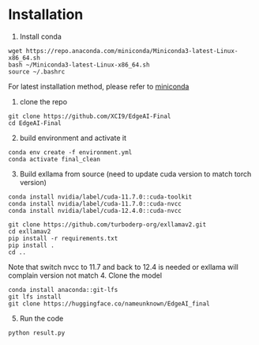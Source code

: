 # Installation
1. Install conda
```
wget https://repo.anaconda.com/miniconda/Miniconda3-latest-Linux-x86_64.sh
bash ~/Miniconda3-latest-Linux-x86_64.sh
source ~/.bashrc
```

For latest installation method, please refer to [miniconda](https://www.anaconda.com/docs/getting-started/miniconda/install#linux-terminal-installer)

1. clone the repo
```
git clone https://github.com/XCI9/EdgeAI-Final
cd EdgeAI-Final
```

2. build environment and activate it
```
conda env create -f environment.yml
conda activate final_clean
```

3. Build exllama from source (need to update cuda version to match torch version)
```
conda install nvidia/label/cuda-11.7.0::cuda-toolkit
conda install nvidia/label/cuda-11.7.0::cuda-nvcc
conda install nvidia/label/cuda-12.4.0::cuda-nvcc

git clone https://github.com/turboderp-org/exllamav2.git
cd exllamav2
pip install -r requirements.txt
pip install .
cd ..
```
Note that switch nvcc to 11.7 and back to 12.4 is needed or exllama will complain version not match
4. Clone the model
```
conda install anaconda::git-lfs
git lfs install
git clone https://huggingface.co/nameunknown/EdgeAI_final
```

5. Run the code
```
python result.py
```
